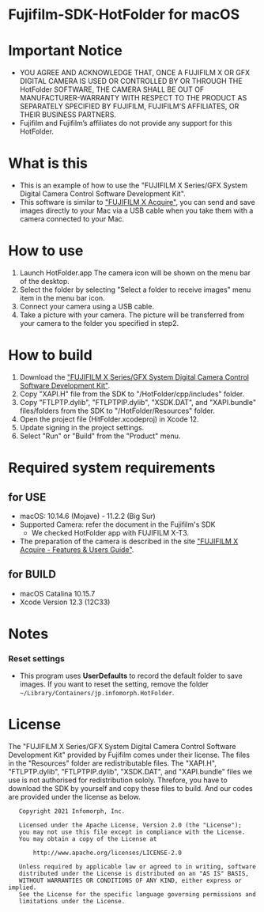 # Fujifilm-SDK-HotFolder for macOS

# Important Notice
* YOU AGREE AND ACKNOWLEDGE THAT, ONCE A FUJIFILM X OR GFX DIGITAL CAMERA IS USED OR CONTROLLED BY OR THROUGH THE HotFolder SOFTWARE, THE CAMERA SHALL BE OUT OF MANUFACTURER-WARRANTY WITH RESPECT TO THE PRODUCT AS SEPARATELY SPECIFIED BY FUJIFILM, FUJIFILM’S AFFILIATES, OR THEIR BUSINESS PARTNERS.
* Fujifilm and Fujifilm’s affiliates do not provide any support for this HotFolder.

# What is this
* This is an example of how to use the "FUJIFILM X Series/GFX System Digital Camera Control Software Development Kit".
* This software is similar to ["FUJIFILM X Acquire"](https://fujifilm-x.com/en-us/support/download/software/x-acquire/), you can send and save images directly to your Mac via a USB cable when you take them with a camera connected to your Mac.

# How to use
1. Launch HotFolder.app
   The camera icon will be shown on the menu bar of the desktop.
2. Select the folder by selecting "Select a folder to receive images" menu item in the menu bar icon.
3. Connect your camera using a USB cable.
4. Take a picture with your camera.
   The picture will be transferred from your camera to the folder you specified in step2.

# How to build
1. Download the ["FUJIFILM X Series/GFX System Digital Camera Control Software Development Kit"](https://fujifilm-x.com/special/camera-control-sdk/).
2. Copy "XAPI.H" file from the SDK to "/HotFolder/cpp/includes" folder.
3. Copy "FTLPTP.dylib", "FTLPTPIP.dylib", "XSDK.DAT", and "XAPI.bundle" files/folders from the SDK to "/HotFolder/Resources" folder.
4. Open the project file (HitFolder.xcodeproj) in Xcode 12.
5. Update signing in the project settings.
6. Select "Run" or "Build" from the "Product" menu.

# Required system requirements
## for USE
* macOS: 10.14.6 (Mojave) - 11.2.2 (Big Sur)
* Supported Camera: refer the document in the Fujifilm's SDK
  * We checked HotFolder app with FUJIFILM X-T3.
* The preparation of the camera is described in the site ["FUJIFILM X Acquire - Features & Users Guide"](https://fujifilm-x.com/en-us/stories/fujifilm-x-acquire-features-users-guide/). 

## for BUILD
* macOS Catalina 10.15.7
* Xcode Version 12.3 (12C33)

# Notes
### Reset settings
* This program uses **UserDefaults** to record the default folder to save images. If you want to reset the setting, remove the folder `~/Library/Containers/jp.infomorph.HotFolder`.

# License

The "FUJIFILM X Series/GFX System Digital Camera Control Software Development Kit" provided by Fujifilm comes under their license. The files in the "Resources" folder are redistributable files. The "XAPI.H", "FTLPTP.dylib", "FTLPTPIP.dylib", "XSDK.DAT", and "XAPI.bundle" files we use is not authorised for redistribution sololy. Threfore, you have to download the SDK by yourself and copy these files to build.
And our codes are provided under the license as below.

```
   Copyright 2021 Infomorph, Inc.

   Licensed under the Apache License, Version 2.0 (the "License");
   you may not use this file except in compliance with the License.
   You may obtain a copy of the License at

       http://www.apache.org/licenses/LICENSE-2.0

   Unless required by applicable law or agreed to in writing, software
   distributed under the License is distributed on an "AS IS" BASIS,
   WITHOUT WARRANTIES OR CONDITIONS OF ANY KIND, either express or implied.
   See the License for the specific language governing permissions and
   limitations under the License.
```
